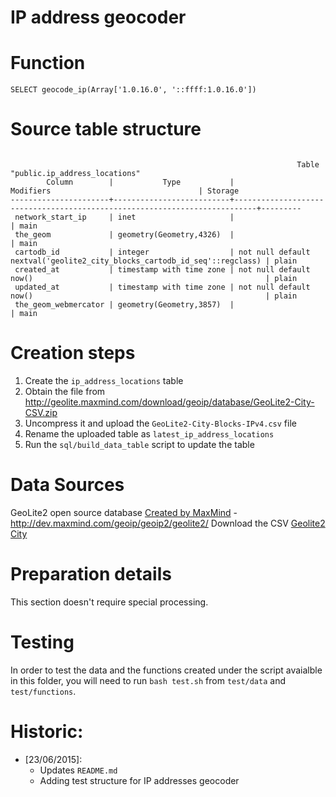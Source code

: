 IP address geocoder
===============

# Function

````
SELECT geocode_ip(Array['1.0.16.0', '::ffff:1.0.16.0'])
`````

# Source table structure

````

                                                                Table "public.ip_address_locations"
        Column        |           Type           |                                 Modifiers                                 | Storage 
----------------------+--------------------------+---------------------------------------------------------------------------+---------
 network_start_ip     | inet                     |                                                                           | main    
 the_geom             | geometry(Geometry,4326)  |                                                                           | main    
 cartodb_id           | integer                  | not null default nextval('geolite2_city_blocks_cartodb_id_seq'::regclass) | plain   
 created_at           | timestamp with time zone | not null default now()                                                    | plain  
 updated_at           | timestamp with time zone | not null default now()                                                    | plain   
 the_geom_webmercator | geometry(Geometry,3857)  |                                                                           | main   
````


# Creation steps
1. Create the `ip_address_locations` table
2. Obtain the file from http://geolite.maxmind.com/download/geoip/database/GeoLite2-City-CSV.zip
3. Uncompress it and upload the `GeoLite2-City-Blocks-IPv4.csv` file
4. Rename the uploaded table as `latest_ip_address_locations`
5. Run the `sql/build_data_table` script to update the table

# Data Sources

GeoLite2 open source database [Created by MaxMind](http://www.maxmind.com) - 
http://dev.maxmind.com/geoip/geoip2/geolite2/ Download the CSV [Geolite2 City](http://geolite.maxmind.com/download/geoip/database/GeoLite2-City-CSV.zip)

# Preparation details
This section doesn't require special processing.

# Testing
In order to test the data and the functions created under the script avaialble in this folder, you will need to run `bash test.sh` from `test/data` and `test/functions`.

# Historic:
* [23/06/2015]: 
  * Updates `README.md`
  * Adding test structure for IP addresses geocoder


